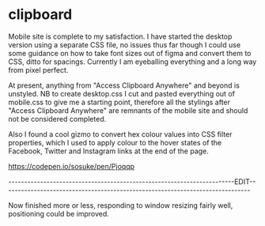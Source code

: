 # clipboard

Mobile site is complete to my satisfaction. I have started the desktop version using a separate CSS file, no issues thus far though I could use some guidance
on how to take font sizes out of figma and convert them to CSS, ditto for spacings. Currently I am eyeballing everything and a long way from pixel perfect.

At present, anything from "Access Clipboard Anywhere" and beyond is unstyled. NB to create desktop.css I cut and pasted everything out of mobile.css to give me a starting point, 
therefore all the stylings after "Access Clipboard Anywhere" are remnants of the mobile site and should not be considered completed.

Also I found a cool gizmo to convert hex colour values into CSS filter properties, which I used to apply colour to the hover states of the Facebook, Twitter and Instagram 
links at the end of the page.

https://codepen.io/sosuke/pen/Pjoqqp


-----------------------------------------------------------------------EDIT------------------------------------------------------------------------------

Now finished more or less, responding to window resizing fairly well, positioning could be improved.
